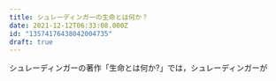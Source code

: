 ```yaml
---
title: シュレーディンガーの生命とは何か？
date: 2021-12-12T06:33:08.000Z
id: "13574176438042004735"
draft: true
---
```

シュレーディンガーの著作「生命とは何か?」では，シュレーディンガーが
